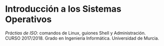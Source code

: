# Introducción a los Sistemas Operativos 
*Práctias de ISO*: comandos de Linux, guiones Shell y Administración.
CURSO 2017/2018.
Grado en Ingeniería Informática.
Universidad de Murcia.
